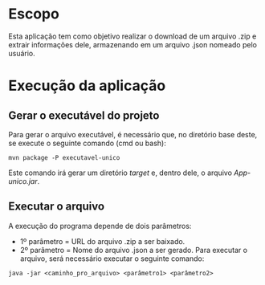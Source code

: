 # Escopo
Esta aplicação tem como objetivo realizar o download de um arquivo .zip e extrair informações dele, armazenando em um arquivo .json nomeado pelo usuário.

# Execução da aplicação
## Gerar o executável do projeto
Para gerar o arquivo executável, é necessário que, no diretório base deste, se execute o seguinte comando (cmd ou bash):
```
mvn package -P executavel-unico
```
Este comando irá gerar um diretório _target_ e, dentro dele, o arquivo _App-unico.jar_.

## Executar o arquivo
A execução do programa depende de dois parâmetros:
+ 1º parâmetro = URL do arquivo .zip a ser baixado.
+ 2º parâmetro = Nome do arquivo .json a ser gerado.
Para executar o arquivo, será necessário executar o seguinte comando:
```
java -jar <caminho_pro_arquivo> <parâmetro1> <parâmetro2>
```
